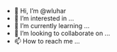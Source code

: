 - 👋 Hi, I’m @wluhar
- 👀 I’m interested in ...
- 🌱 I’m currently learning ...
- 💞️ I’m looking to collaborate on ...
- 📫 How to reach me ...

<!---
wluhar/wluhar is a ✨ special ✨ repository because its `README.md` (this file) appears on your GitHub profile.
You can click the Preview link to take a look at your changes.
--->
